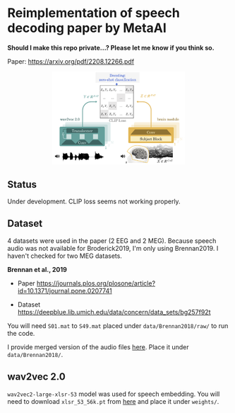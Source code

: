 # Reimplementation of speech decoding paper by MetaAI

**Should I make this repo private...? Please let me know if you think so.**

Paper: https://arxiv.org/pdf/2208.12266.pdf

<div align="center"><img src="overview_meta2022.png" width=300></div>

## Status

Under development. CLIP loss seems not working properly.

## Dataset

4 datasets were used in the paper (2 EEG and 2 MEG). Because speech audio was not available for Broderick2019, I'm only using Brennan2019. I haven't checked for two MEG datasets.

**Brennan et al., 2019**

- Paper https://journals.plos.org/plosone/article?id=10.1371/journal.pone.0207741

- Dataset https://deepblue.lib.umich.edu/data/concern/data_sets/bg257f92t

You will need `S01.mat` to `S49.mat` placed under `data/Brennan2018/raw/` to run the code.

I provide merged version of the audio files [here](https://drive.google.com/file/d/1qXyDFHhIKw7e-llEklLh02D6DuSTTqFg/view?usp=sharing). Place it under `data/Brennan2018/`.

## wav2vec 2.0

`wav2vec2-large-xlsr-53` model was used for speech embedding. You will need to download `xlsr_53_56k.pt` from [here](https://github.com/facebookresearch/fairseq/tree/main/examples/wav2vec) and place it under `weights/`.